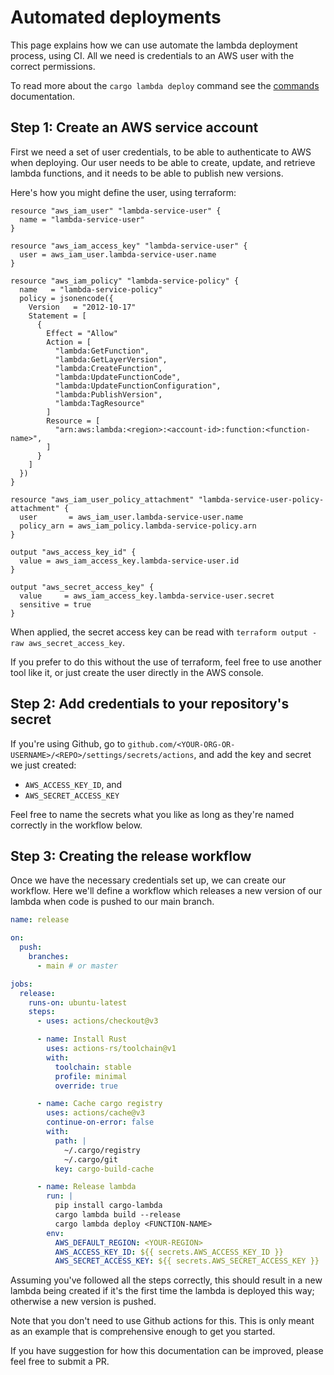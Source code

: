 # Automated deployments

This page explains how we can use automate the lambda deployment process, using CI.
All we need is credentials to an AWS user with the correct permissions.

To read more about the `cargo lambda deploy` command see the [commands](/commands/deploy) documentation.

## Step 1: Create an AWS service account

First we need a set of user credentials, to be able to authenticate to AWS when deploying.
Our user needs to be able to create, update, and retrieve lambda functions, and it needs to be
able to publish new versions.

Here's how you might define the user, using terraform:

```shell
resource "aws_iam_user" "lambda-service-user" {
  name = "lambda-service-user"
}

resource "aws_iam_access_key" "lambda-service-user" {
  user = aws_iam_user.lambda-service-user.name
}

resource "aws_iam_policy" "lambda-service-policy" {
  name   = "lambda-service-policy"
  policy = jsonencode({
    Version   = "2012-10-17"
    Statement = [
      {
        Effect = "Allow"
        Action = [
          "lambda:GetFunction",
          "lambda:GetLayerVersion",
          "lambda:CreateFunction",
          "lambda:UpdateFunctionCode",
          "lambda:UpdateFunctionConfiguration",
          "lambda:PublishVersion",
          "lambda:TagResource"
        ]
        Resource = [
          "arn:aws:lambda:<region>:<account-id>:function:<function-name>",
        ]
      }
    ]
  })
}

resource "aws_iam_user_policy_attachment" "lambda-service-user-policy-attachment" {
  user       = aws_iam_user.lambda-service-user.name
  policy_arn = aws_iam_policy.lambda-service-policy.arn
}

output "aws_access_key_id" {
  value = aws_iam_access_key.lambda-service-user.id
}

output "aws_secret_access_key" {
  value     = aws_iam_access_key.lambda-service-user.secret
  sensitive = true
}
```

When applied, the secret access key can be read with `terraform output -raw aws_secret_access_key`.

If you prefer to do this without the use of terraform, feel free to use another
tool like it, or just create the user directly in the AWS console.

## Step 2: Add credentials to your repository\'s secret

If you're using Github, go to `github.com/<YOUR-ORG-OR-USERNAME>/<REPO>/settings/secrets/actions`,
and add the key and secret we just created:

- `AWS_ACCESS_KEY_ID`, and
- `AWS_SECRET_ACCESS_KEY`

Feel free to name the secrets what you like as long as they're named correctly in the workflow below.

## Step 3: Creating the release workflow

Once we have the necessary credentials set up, we can create our workflow.
Here we'll define a workflow which releases a new version of our lambda when code is pushed to our main branch.

```yaml
name: release

on:
  push:
    branches:
      - main # or master

jobs:
  release:
    runs-on: ubuntu-latest
    steps:
      - uses: actions/checkout@v3

      - name: Install Rust
        uses: actions-rs/toolchain@v1
        with:
          toolchain: stable
          profile: minimal
          override: true

      - name: Cache cargo registry
        uses: actions/cache@v3
        continue-on-error: false
        with:
          path: |
            ~/.cargo/registry
            ~/.cargo/git
          key: cargo-build-cache

      - name: Release lambda
        run: |
          pip install cargo-lambda
          cargo lambda build --release
          cargo lambda deploy <FUNCTION-NAME>
        env:
          AWS_DEFAULT_REGION: <YOUR-REGION>
          AWS_ACCESS_KEY_ID: ${{ secrets.AWS_ACCESS_KEY_ID }}
          AWS_SECRET_ACCESS_KEY: ${{ secrets.AWS_SECRET_ACCESS_KEY }}
```

Assuming you've followed all the steps correctly, this should result in a new lambda being created
if it's the first time the lambda is deployed this way; otherwise a new version is pushed.

Note that you don't need to use Github actions for this. This is only meant
as an example that is comprehensive enough to get you started.

If you have suggestion for how this documentation can be improved, please feel free to submit a PR.
